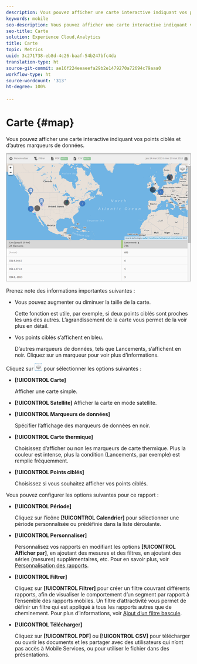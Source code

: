 ```yaml
---
description: Vous pouvez afficher une carte interactive indiquant vos points ciblés et d’autres marqueurs de données.
keywords: mobile
seo-description: Vous pouvez afficher une carte interactive indiquant vos points ciblés et d’autres marqueurs de données.
seo-title: Carte
solution: Experience Cloud,Analytics
title: Carte
topic: Metrics
uuid: 3c271738-eb8d-4c26-baaf-54b247bfc4da
translation-type: ht
source-git-commit: ae16f224eeaeefa29b2e1479270a72694c79aaa0
workflow-type: ht
source-wordcount: '313'
ht-degree: 100%

---
```



# Carte {#map}

Vous pouvez afficher une carte interactive indiquant vos points ciblés et d’autres marqueurs de données.

![](assets/map.png)

Prenez note des informations importantes suivantes :

* Vous pouvez augmenter ou diminuer la taille de la carte.

   Cette fonction est utile, par exemple, si deux points ciblés sont proches les uns des autres. L’agrandissement de la carte vous permet de la voir plus en détail.
* Vos points ciblés s’affichent en bleu.

   D’autres marqueurs de données, tels que Lancements, s’affichent en noir. Cliquez sur un marqueur pour voir plus d’informations.

Cliquez sur ![couches](assets/map_layers.png) pour sélectionner les options suivantes :

* **[!UICONTROL Carte]**

   Afficher une carte simple.

* **[!UICONTROL Satellite]**
Afficher la carte en mode satellite.

* **[!UICONTROL Marqueurs de données]**

   Spécifier l’affichage des marqueurs de données en noir.

* **[!UICONTROL Carte thermique]**

   Choisissez d’afficher ou non les marqueurs de carte thermique. Plus la couleur est intense, plus la condition (Lancements, par exemple) est remplie fréquemment.

* **[!UICONTROL Points ciblés]**

   Choisissez si vous souhaitez afficher vos points ciblés.

Vous pouvez configurer les options suivantes pour ce rapport :

* **[!UICONTROL Période]**

   Cliquez sur l’icône **[!UICONTROL Calendrier]** pour sélectionner une période personnalisée ou prédéfinie dans la liste déroulante.

* **[!UICONTROL Personnaliser]**

   Personnalisez vos rapports en modifiant les options **[!UICONTROL Afficher par]**, en ajoutant des mesures et des filtres, en ajoutant des séries (mesures) supplémentaires, etc. Pour en savoir plus, voir [Personnalisation des rapports](/help/using/usage/reports-customize/t-reports-customize.md).

* **[!UICONTROL Filtrer]**

   Cliquez sur **[!UICONTROL Filtrer]** pour créer un filtre couvrant différents rapports, afin de visualiser le comportement d’un segment par rapport à l’ensemble des rapports mobiles. Un filtre d’attractivité vous permet de définir un filtre qui est appliqué à tous les rapports autres que de cheminement. Pour plus d’informations, voir [Ajout d’un filtre bascule](/help/using/usage/reports-customize/t-sticky-filter.md).

* **[!UICONTROL Télécharger]**

   Cliquez sur **[!UICONTROL PDF]** ou **[!UICONTROL CSV]** pour télécharger ou ouvrir les documents et les partager avec des utilisateurs qui n’ont pas accès à Mobile Services, ou pour utiliser le fichier dans des présentations.